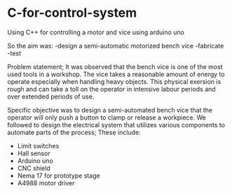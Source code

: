 # C-for-control-system
Using C++ for controlling a motor and vice using arduino uno

So the aim was:
-design a semi-automatic motorized bench vice
-fabricate
-test

Problem statement;
It was observed that the bench vice is one of the most used tools in a workshop.
The vice takes a reasonable amount of energy to operate especially when handling heavy objects.
This physical exersion is rough and can take a toll on the operator in intensive labour periods and over extended periods of use.

Specific objective was to design a semi-automated bench vice that the operator will only push a button to clamp or release a workpiece.
We followed to design the electrical system that utilizes various components to automate parts of the process;
These include:
- Limit switches
- Hall sensor
- Arduino uno
- CNC shield
- Nema 17 for prototype stage
- A4988 motor driver
